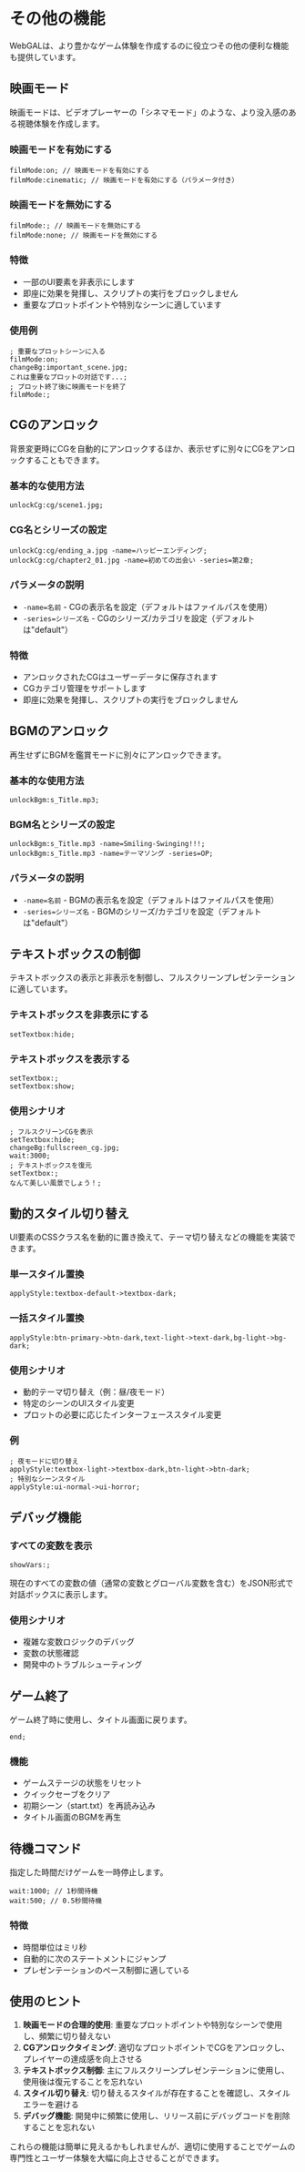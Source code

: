 # その他の機能

WebGALは、より豊かなゲーム体験を作成するのに役立つその他の便利な機能も提供しています。

## 映画モード

映画モードは、ビデオプレーヤーの「シネマモード」のような、より没入感のある視聴体験を作成します。

### 映画モードを有効にする

``` ws
filmMode:on; // 映画モードを有効にする
filmMode:cinematic; // 映画モードを有効にする（パラメータ付き）
```

### 映画モードを無効にする

``` ws
filmMode:; // 映画モードを無効にする
filmMode:none; // 映画モードを無効にする
```

### 特徴

- 一部のUI要素を非表示にします
- 即座に効果を発揮し、スクリプトの実行をブロックしません
- 重要なプロットポイントや特別なシーンに適しています

### 使用例

``` ws
; 重要なプロットシーンに入る
filmMode:on;
changeBg:important_scene.jpg;
これは重要なプロットの対話です...;
; プロット終了後に映画モードを終了
filmMode:;
```

## CGのアンロック

背景変更時にCGを自動的にアンロックするほか、表示せずに別々にCGをアンロックすることもできます。

### 基本的な使用方法

``` ws
unlockCg:cg/scene1.jpg;
```

### CG名とシリーズの設定

``` ws
unlockCg:cg/ending_a.jpg -name=ハッピーエンディング;
unlockCg:cg/chapter2_01.jpg -name=初めての出会い -series=第2章;
```

### パラメータの説明

- `-name=名前` - CGの表示名を設定（デフォルトはファイルパスを使用）
- `-series=シリーズ名` - CGのシリーズ/カテゴリを設定（デフォルトは"default"）

### 特徴

- アンロックされたCGはユーザーデータに保存されます
- CGカテゴリ管理をサポートします
- 即座に効果を発揮し、スクリプトの実行をブロックしません

## BGMのアンロック

再生せずにBGMを鑑賞モードに別々にアンロックできます。

### 基本的な使用方法

``` ws
unlockBgm:s_Title.mp3;
```

### BGM名とシリーズの設定

``` ws
unlockBgm:s_Title.mp3 -name=Smiling-Swinging!!!;
unlockBgm:s_Title.mp3 -name=テーマソング -series=OP;
```

### パラメータの説明

- `-name=名前` - BGMの表示名を設定（デフォルトはファイルパスを使用）
- `-series=シリーズ名` - BGMのシリーズ/カテゴリを設定（デフォルトは"default"）

## テキストボックスの制御

テキストボックスの表示と非表示を制御し、フルスクリーンプレゼンテーションに適しています。

### テキストボックスを非表示にする

``` ws
setTextbox:hide;
```

### テキストボックスを表示する

``` ws
setTextbox:;
setTextbox:show;
```

### 使用シナリオ

``` ws
; フルスクリーンCGを表示
setTextbox:hide;
changeBg:fullscreen_cg.jpg;
wait:3000;
; テキストボックスを復元
setTextbox:;
なんて美しい風景でしょう！;
```

## 動的スタイル切り替え

UI要素のCSSクラス名を動的に置き換えて、テーマ切り替えなどの機能を実装できます。

### 単一スタイル置換

``` ws
applyStyle:textbox-default->textbox-dark;
```

### 一括スタイル置換

``` ws
applyStyle:btn-primary->btn-dark,text-light->text-dark,bg-light->bg-dark;
```

### 使用シナリオ

- 動的テーマ切り替え（例：昼/夜モード）
- 特定のシーンのUIスタイル変更
- プロットの必要に応じたインターフェーススタイル変更

### 例

``` ws
; 夜モードに切り替え
applyStyle:textbox-light->textbox-dark,btn-light->btn-dark;
; 特別なシーンスタイル
applyStyle:ui-normal->ui-horror;
```

## デバッグ機能

### すべての変数を表示

``` ws
showVars:;
```

現在のすべての変数の値（通常の変数とグローバル変数を含む）をJSON形式で対話ボックスに表示します。

### 使用シナリオ

- 複雑な変数ロジックのデバッグ
- 変数の状態確認
- 開発中のトラブルシューティング

## ゲーム終了

ゲーム終了時に使用し、タイトル画面に戻ります。

``` ws
end;
```

### 機能

- ゲームステージの状態をリセット
- クイックセーブをクリア
- 初期シーン（start.txt）を再読み込み
- タイトル画面のBGMを再生

## 待機コマンド

指定した時間だけゲームを一時停止します。

``` ws
wait:1000; // 1秒間待機
wait:500; // 0.5秒間待機
```

### 特徴

- 時間単位はミリ秒
- 自動的に次のステートメントにジャンプ
- プレゼンテーションのペース制御に適している

## 使用のヒント

1. **映画モードの合理的使用**: 重要なプロットポイントや特別なシーンで使用し、頻繁に切り替えない
2. **CGアンロックタイミング**: 適切なプロットポイントでCGをアンロックし、プレイヤーの達成感を向上させる
3. **テキストボックス制御**: 主にフルスクリーンプレゼンテーションに使用し、使用後は復元することを忘れない
4. **スタイル切り替え**: 切り替えるスタイルが存在することを確認し、スタイルエラーを避ける
5. **デバッグ機能**: 開発中に頻繁に使用し、リリース前にデバッグコードを削除することを忘れない

これらの機能は簡単に見えるかもしれませんが、適切に使用することでゲームの専門性とユーザー体験を大幅に向上させることができます。